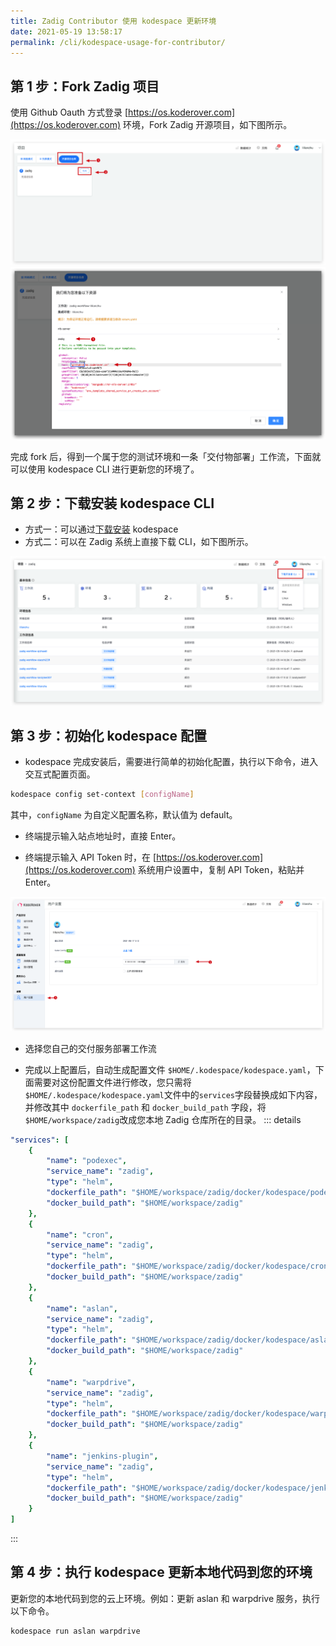 ```yaml
---
title: Zadig Contributor 使用 kodespace 更新环境
date: 2021-05-19 13:58:17
permalink: /cli/kodespace-usage-for-contributor/
---
```


## 第 1 步：Fork Zadig 项目

使用 Github Oauth 方式登录 [https://os.koderover.com](https://os.koderover.com) 环境，Fork Zadig 开源项目，如下图所示。

![click-fork](./_images/click-fork.png)
![fork-zadig-vars](./_images/fork-zadig-vars.png)

完成 fork 后，得到一个属于您的测试环境和一条「交付物部署」工作流，下面就可以使用 kodespace CLI 进行更新您的环境了。

## 第 2 步：下载安装 kodespace CLI

- 方式一：可以通过[下载安装](/cli/overview/#下载安装) kodespace
- 方式二：可以在 Zadig 系统上直接下载 CLI，如下图所示。

![download-cli](./_images/download-cli.png)

## 第 3 步：初始化 kodespace 配置

* kodespace 完成安装后，需要进行简单的初始化配置，执行以下命令，进入交互式配置页面。

```bash
kodespace config set-context [configName]
```
其中，`configName` 为自定义配置名称，默认值为 default。

* 终端提示输入站点地址时，直接 Enter。

* 终端提示输入 API Token 时，在 [https://os.koderover.com](https://os.koderover.com) 系统用户设置中，复制 API Token，粘贴并 Enter。

![token](./_images/os-api-token.png)

* 选择您自己的交付服务部署工作流

* 完成以上配置后，自动生成配置文件 `$HOME/.kodespace/kodespace.yaml`，下面需要对这份配置文件进行修改，您只需将`$HOME/.kodespace/kodespace.yaml`文件中的`services`字段替换成如下内容，并修改其中 `dockerfile_path` 和 `docker_build_path` 字段，将`$HOME/workspace/zadig`改成您本地 Zadig 仓库所在的目录。
::: details
``` yaml
"services": [
    {
        "name": "podexec",
        "service_name": "zadig",
        "type": "helm",
        "dockerfile_path": "$HOME/workspace/zadig/docker/kodespace/podexec.Dockerfile",
        "docker_build_path": "$HOME/workspace/zadig"
    },
    {
        "name": "cron",
        "service_name": "zadig",
        "type": "helm",
        "dockerfile_path": "$HOME/workspace/zadig/docker/kodespace/cron.Dockerfile",
        "docker_build_path": "$HOME/workspace/zadig"
    },
    {
        "name": "aslan",
        "service_name": "zadig",
        "type": "helm",
        "dockerfile_path": "$HOME/workspace/zadig/docker/kodespace/aslan.Dockerfile",
        "docker_build_path": "$HOME/workspace/zadig"
    },
    {
        "name": "warpdrive",
        "service_name": "zadig",
        "type": "helm",
        "dockerfile_path": "$HOME/workspace/zadig/docker/kodespace/warpdrive.Dockerfile",
        "docker_build_path": "$HOME/workspace/zadig"
    },
    {
        "name": "jenkins-plugin",
        "service_name": "zadig",
        "type": "helm",
        "dockerfile_path": "$HOME/workspace/zadig/docker/kodespace/jenkins-plugin.Dockerfile",
        "docker_build_path": "$HOME/workspace/zadig"
    }
]
```
:::
## 第 4 步：执行 kodespace 更新本地代码到您的环境

更新您的本地代码到您的云上环境。例如：更新 aslan 和 warpdrive 服务，执行以下命令。

``` bash
kodespace run aslan warpdrive

```